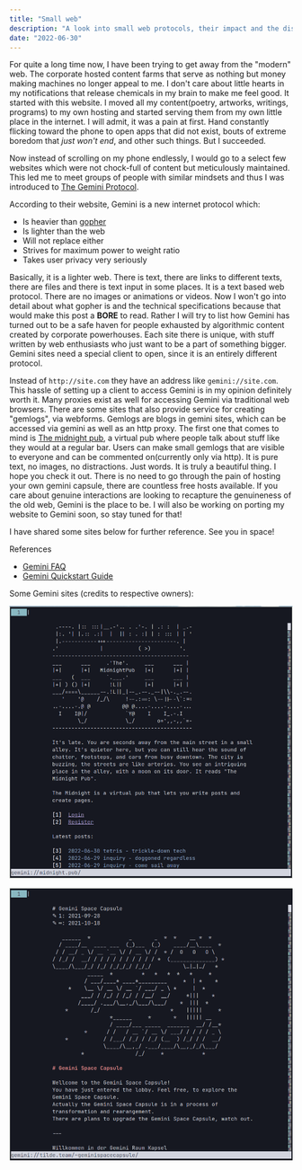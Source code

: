 ```yaml
---
title: "Small web"
description: "A look into small web protocols, their impact and the distraction from corporate vanity they provide."
date: "2022-06-30"
---
```

For quite a long time now, I have been trying to get away from the "modern"
web. The corporate hosted content farms that serve as nothing but money making
machines no longer appeal to me. I don't care about little hearts in my
notifications that release chemicals in my brain to make me feel good. It
started with this website. I moved all my content(poetry, artworks, writings,
programs) to my own hosting and started serving them from my own little place
in the internet. I will admit, it was a pain at first. Hand constantly flicking
toward the phone to open apps that did not exist, bouts of extreme boredom that
_just won't end_, and other such things. But I succeeded.

Now instead of scrolling on my phone endlessly, I would go to a select few
websites which were not chock-full of content but meticulously maintained. This
led me to meet groups of people with similar mindsets and thus I was introduced
to [The Gemini Protocol](https://gemini.circumlunar.space/).

According to their website, Gemini is a new internet protocol which:

- Is heavier than
  [gopher](https://arstechnica.com/tech-policy/2009/11/the-web-may-have-won-but-gopher-tunnels-on/)
- Is lighter than the web
- Will not replace either
- Strives for maximum power to weight ratio
- Takes user privacy very seriously

Basically, it is a lighter web. There is text, there are links to different
texts, there are files and there is text input in some places. It is a text
based web protocol. There are no images or animations or videos. Now I won't go
into detail about what gopher is and the technical specifications because that
would make this post a **BORE** to read. Rather I will try to list how Gemini
has turned out to be a safe haven for people exhausted by algorithmic content
created by corporate powerhouses. Each site there is unique, with stuff written
by web enthusiasts who just want to be a part of something bigger. Gemini sites
need a special client to open, since it is an entirely different protocol. 

Instead of `http://site.com` they have an address like `gemini://site.com`.
This hassle of setting up a client to access Gemini is in my opinion definitely
worth it. Many proxies exist as well for accessing Gemini via traditional web
browsers. There are some sites that also provide service for creating
"gemlogs", via webforms. Gemlogs are blogs in gemini sites, which can be
accessed via gemini as well as an http proxy. The first one that comes to mind
is [The midnight pub](https://midnight.pub), a virtual pub where people talk
about stuff like they would at a regular bar. Users can make small gemlogs that
are visible to everyone and can be commented on(currently only via http). It is
pure text, no images, no distractions. Just words. It is truly a beautiful
thing. I hope you check it out. There is no need to go through the pain of
hosting your own gemini capsule, there are countless free hosts available. If
you care about genuine interactions are looking to recapture the genuineness of
the old web, Gemini is the place to be. I will also be working on porting my
website to Gemini soon, so stay tuned for that!

I have shared some sites below for further reference. See you in space!

References

* [Gemini FAQ](https://gemini.circumlunar.space/docs/faq.html)
* [Gemini Quickstart Guide](http://geminiquickst.art/)

Some Gemini sites (credits to respective owners): 

![The Midnight Pub](../../assets/gemini_midnightpub.png) 

![Gemini Space Capsule](../../assets/gemini_spacecapsule.png)
